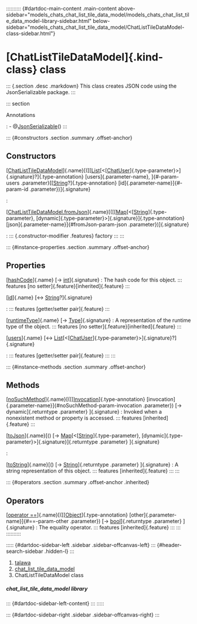 :::::::::: {#dartdoc-main-content .main-content above-sidebar="models_chats_chat_list_tile_data_model/models_chats_chat_list_tile_data_model-library-sidebar.html" below-sidebar="models_chats_chat_list_tile_data_model/ChatListTileDataModel-class-sidebar.html"}
<div>

# [ChatListTileDataModel]{.kind-class} class

</div>

::: {.section .desc .markdown}
This class creates JSON code using the JsonSerializable package.
:::

::: section

Annotations

:   -   @[JsonSerializable](https://pub.dev/documentation/json_annotation/4.9.0/json_annotation/JsonSerializable-class.html)()
:::

::: {#constructors .section .summary .offset-anchor}
## Constructors

[[ChatListTileDataModel](../models_chats_chat_list_tile_data_model/ChatListTileDataModel/ChatListTileDataModel.html)]{.name}[([[[List](https://api.flutter.dev/flutter/dart-core/List-class.html)[\<[[ChatUser](../models_chats_chat_user/ChatUser-class.html)]{.type-parameter}\>]{.signature}?]{.type-annotation} [users]{.parameter-name}, ]{#-param-users .parameter}[[[String](https://api.flutter.dev/flutter/dart-core/String-class.html)?]{.type-annotation} [id]{.parameter-name}]{#-param-id .parameter})]{.signature}

:   

[[ChatListTileDataModel.fromJson](../models_chats_chat_list_tile_data_model/ChatListTileDataModel/ChatListTileDataModel.fromJson.html)]{.name}[([[[Map](https://api.flutter.dev/flutter/dart-core/Map-class.html)[\<[[String](https://api.flutter.dev/flutter/dart-core/String-class.html)]{.type-parameter}, [dynamic]{.type-parameter}\>]{.signature}]{.type-annotation} [json]{.parameter-name}]{#fromJson-param-json .parameter})]{.signature}

:   ::: {.constructor-modifier .features}
    factory
    :::
:::

::: {#instance-properties .section .summary .offset-anchor}
## Properties

[[hashCode](https://api.flutter.dev/flutter/dart-core/Object/hashCode.html)]{.name} [→ [int](https://api.flutter.dev/flutter/dart-core/int-class.html)]{.signature}
:   The hash code for this object.
    ::: features
    [no setter]{.feature}[inherited]{.feature}
    :::

[[id](../models_chats_chat_list_tile_data_model/ChatListTileDataModel/id.html)]{.name} [↔ [String](https://api.flutter.dev/flutter/dart-core/String-class.html)?]{.signature}

:   ::: features
    [getter/setter pair]{.feature}
    :::

[[runtimeType](https://api.flutter.dev/flutter/dart-core/Object/runtimeType.html)]{.name} [→ [Type](https://api.flutter.dev/flutter/dart-core/Type-class.html)]{.signature}
:   A representation of the runtime type of the object.
    ::: features
    [no setter]{.feature}[inherited]{.feature}
    :::

[[users](../models_chats_chat_list_tile_data_model/ChatListTileDataModel/users.html)]{.name} [↔ [List](https://api.flutter.dev/flutter/dart-core/List-class.html)[\<[[ChatUser](../models_chats_chat_user/ChatUser-class.html)]{.type-parameter}\>]{.signature}?]{.signature}

:   ::: features
    [getter/setter pair]{.feature}
    :::
:::

::: {#instance-methods .section .summary .offset-anchor}
## Methods

[[noSuchMethod](https://api.flutter.dev/flutter/dart-core/Object/noSuchMethod.html)]{.name}[([[[Invocation](https://api.flutter.dev/flutter/dart-core/Invocation-class.html)]{.type-annotation} [invocation]{.parameter-name}]{#noSuchMethod-param-invocation .parameter}) [→ dynamic]{.returntype .parameter} ]{.signature}
:   Invoked when a nonexistent method or property is accessed.
    ::: features
    [inherited]{.feature}
    :::

[[toJson](../models_chats_chat_list_tile_data_model/ChatListTileDataModel/toJson.html)]{.name}[() [→ [Map](https://api.flutter.dev/flutter/dart-core/Map-class.html)[\<[[String](https://api.flutter.dev/flutter/dart-core/String-class.html)]{.type-parameter}, [dynamic]{.type-parameter}\>]{.signature}]{.returntype .parameter} ]{.signature}

:   

[[toString](https://api.flutter.dev/flutter/dart-core/Object/toString.html)]{.name}[() [→ [String](https://api.flutter.dev/flutter/dart-core/String-class.html)]{.returntype .parameter} ]{.signature}
:   A string representation of this object.
    ::: features
    [inherited]{.feature}
    :::
:::

::: {#operators .section .summary .offset-anchor .inherited}
## Operators

[[operator ==](https://api.flutter.dev/flutter/dart-core/Object/operator_equals.html)]{.name}[([[[Object](https://api.flutter.dev/flutter/dart-core/Object-class.html)]{.type-annotation} [other]{.parameter-name}]{#==-param-other .parameter}) [→ [bool](https://api.flutter.dev/flutter/dart-core/bool-class.html)]{.returntype .parameter} ]{.signature}
:   The equality operator.
    ::: features
    [inherited]{.feature}
    :::
:::
::::::::::

::::: {#dartdoc-sidebar-left .sidebar .sidebar-offcanvas-left}
::: {#header-search-sidebar .hidden-l}
:::

1.  [talawa](../index.html)
2.  [chat_list_tile_data_model](../models_chats_chat_list_tile_data_model/)
3.  ChatListTileDataModel class

##### chat_list_tile_data_model library

::: {#dartdoc-sidebar-left-content}
:::
:::::

::: {#dartdoc-sidebar-right .sidebar .sidebar-offcanvas-right}
:::
